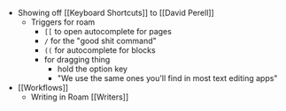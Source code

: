 - Showing off [[Keyboard Shortcuts]] to [[David Perell]]
    - Triggers for roam
        - `[[` to open autocomplete for pages
        - `/` for the "good shit command" 
        - `((` for autocomplete for blocks
        - for dragging thing
            - hold the option key
            - "We use the same ones you'll find in most text editing apps"
- [[Workflows]]
    - Writing in Roam [[Writers]]
